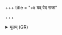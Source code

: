 +++
title = "०४ यद् वेद राजा"

+++
<details><summary>मूलम् (GR)</summary>

यद् वेद राजा वरुणो  
वेद देवो बृहस्पतिः ।  
इन्द्रो यद् वृत्रहा वेद  
तत् त आयुष्यं भुवत्  
तत् ते वर्चस्यं भुवत् ॥
</details>